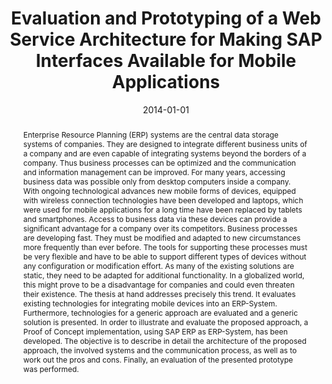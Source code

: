 ---
abstract: Enterprise Resource Planning (ERP) systems are the central data storage
  systems of companies. They are designed to integrate different business units of
  a company and are even capable of integrating systems beyond the borders of a company.
  Thus business processes can be optimized and the communication and information management
  can be improved. For many years, accessing business data was possible only from
  desktop computers inside a company. With ongoing technological advances new mobile
  forms of devices, equipped with wireless connection technologies have been developed
  and laptops, which were used for mobile applications for a long time have been replaced
  by tablets and smartphones. Access to business data via these devices can provide
  a significant advantage for a company over its competitors. Business processes are
  developing fast. They must be modified and adapted to new circumstances more frequently
  than ever before. The tools for supporting these processes must be very flexible
  and have to be able to support different types of devices without any configuration
  or modification effort. As many of the existing solutions are static, they need
  to be adapted for additional functionality. In a globalized world, this might prove
  to be a disadvantage for companies and could even threaten their existence. The
  thesis at hand addresses precisely this trend. It evaluates existing technologies
  for integrating mobile devices into an ERP-System. Furthermore, technologies for
  a generic approach are evaluated and a generic solution is presented. In order to
  illustrate and evaluate the proposed approach, a Proof of Concept implementation,
  using SAP ERP as ERP-System, has been developed. The objective is to describe in
  detail the architecture of the proposed approach, the involved systems and the communication
  process, as well as to work out the pros and cons. Finally, an evaluation of the
  presented prototype was performed.
authors:
- Andreas Spandl
date: '2014-01-01'
featured: false
links:
- name: Publik
  url: https://publik.tuwien.ac.at/showentry.php?ID=236330&lang=1
publication_types:
- '7'
publishDate: '2014-01-01'
title: Evaluation and Prototyping of a Web Service Architecture for Making SAP Interfaces
  Available for Mobile Applications
url_pdf: ''
---